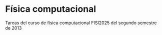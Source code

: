 # Física computacional
Tareas del curso de física computacional FISI2025 del segundo semestre de 2013
